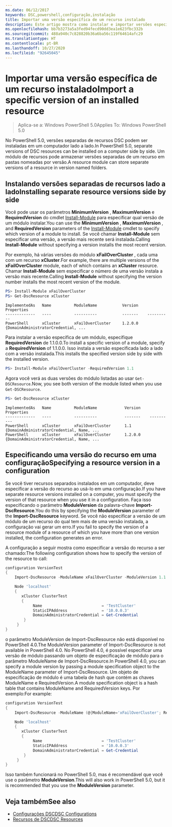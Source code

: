 ```yaml
---
ms.date: 06/12/2017
keywords: DSC,powershell,configuração,instalação
title: Importar uma versão específica de um recurso instalado
description: Este artigo mostra como instalar e importar versões específicas de módulos de recursos em suas configurações.
ms.openlocfilehash: bb7b3273a5a3fed94fecd90dd3ea1e623fbc332b
ms.sourcegitcommit: 488a940c7c828820b36a6ba56c119f64614afc29
ms.translationtype: HT
ms.contentlocale: pt-BR
ms.lasthandoff: 10/27/2020
ms.locfileid: "92645045"
---
```

# <a name="import-a-specific-version-of-an-installed-resource"></a><span data-ttu-id="c9d38-104">Importar uma versão específica de um recurso instalado</span><span class="sxs-lookup"><span data-stu-id="c9d38-104">Import a specific version of an installed resource</span></span>

> <span data-ttu-id="c9d38-105">Aplica-se a: Windows PowerShell 5.0</span><span class="sxs-lookup"><span data-stu-id="c9d38-105">Applies To: Windows PowerShell 5.0</span></span>

<span data-ttu-id="c9d38-106">No PowerShell 5.0, versões separadas de recursos DSC podem ser instaladas em um computador lado a lado.</span><span class="sxs-lookup"><span data-stu-id="c9d38-106">In PowerShell 5.0, separate versions of DSC resources can be installed on a computer side by side.</span></span> <span data-ttu-id="c9d38-107">Um módulo de recursos pode armazenar versões separadas de um recurso em pastas nomeadas por versão.</span><span class="sxs-lookup"><span data-stu-id="c9d38-107">A resource module can store separate versions of a resource in version named folders.</span></span>

## <a name="installing-separate-resource-versions-side-by-side"></a><span data-ttu-id="c9d38-108">Instalando versões separadas de recursos lado a lado</span><span class="sxs-lookup"><span data-stu-id="c9d38-108">Installing separate resource versions side by side</span></span>

<span data-ttu-id="c9d38-109">Você pode usar os parâmetros **MinimumVersion** , **MaximumVersion** e **RequiredVersion** do cmdlet [Install-Module](/powershell/module/PowershellGet/Install-Module) para especificar qual versão de um módulo instalar.</span><span class="sxs-lookup"><span data-stu-id="c9d38-109">You can use the **MinimumVersion** , **MaximumVersion** , and **RequiredVersion** parameters of the [Install-Module](/powershell/module/PowershellGet/Install-Module) cmdlet to specify which version of a module to install.</span></span> <span data-ttu-id="c9d38-110">Se você chamar **Install-Module** sem especificar uma versão, a versão mais recente será instalada.</span><span class="sxs-lookup"><span data-stu-id="c9d38-110">Calling **Install-Module** without specifying a version installs the most recent version.</span></span>

<span data-ttu-id="c9d38-111">Por exemplo, há várias versões do módulo **xFailOverCluster** , cada uma com um recurso **xCluster**.</span><span class="sxs-lookup"><span data-stu-id="c9d38-111">For example, there are multiple versions of the **xFailOverCluster** module, each of which contains an **xCluster** resource.</span></span> <span data-ttu-id="c9d38-112">Chamar **Install-Module** sem especificar o número de uma versão instala a versão mais recente.</span><span class="sxs-lookup"><span data-stu-id="c9d38-112">Calling **Install-Module** without specifying the version number installs the most recent version of the module.</span></span>

```powershell
PS> Install-Module xFailOverCluster
PS> Get-DscResource xCluster
```

```Output
ImplementedAs   Name          ModuleName           Version    Properties
-------------   ----          ----------           -------    ----------
PowerShell      xCluster      xFailOverCluster     1.2.0.0    {DomainAdministratorCredential, ...
```

<span data-ttu-id="c9d38-113">Para instalar a versão específica de um módulo, especifique **RequiredVersion** de 1.1.0.0.</span><span class="sxs-lookup"><span data-stu-id="c9d38-113">To install a specific version of a module, specify a **RequiredVersion** of 1.1.0.0.</span></span> <span data-ttu-id="c9d38-114">Isso instala a versão especificada lado a lado com a versão instalada.</span><span class="sxs-lookup"><span data-stu-id="c9d38-114">This installs the specified version side by side with the installed version.</span></span>

```powershell
PS> Install-Module xFailOverCluster -RequiredVersion 1.1
```

<span data-ttu-id="c9d38-115">Agora você verá as duas versões do módulo listadas ao usar `Get-DSCResource`.</span><span class="sxs-lookup"><span data-stu-id="c9d38-115">Now, you see both version of the module listed when you use `Get-DSCResource`.</span></span>

```powershell
PS> Get-DscResource xCluster
```

```Output
ImplementedAs   Name          ModuleName            Version    Properties
-------------   ----          ----------            -------    ----------
PowerShell      xCluster      xFailOverCluster      1.1        {DomainAdministratorCredential, Name, ...
PowerShell      xCluster      xFailOverCluster      1.2.0.0    {DomainAdministratorCredential, Name, ...
```

## <a name="specifying-a-resource-version-in-a-configuration"></a><span data-ttu-id="c9d38-116">Especificando uma versão do recurso em uma configuração</span><span class="sxs-lookup"><span data-stu-id="c9d38-116">Specifying a resource version in a configuration</span></span>

<span data-ttu-id="c9d38-117">Se você tiver recursos separados instalados em um computador, deve especificar a versão do recurso ao usá-lo em uma configuração.</span><span class="sxs-lookup"><span data-stu-id="c9d38-117">If you have separate resource versions installed on a computer, you must specify the version of that resource when you use it in a configuration.</span></span> <span data-ttu-id="c9d38-118">Faça isso especificando o parâmetro **ModuleVersion** da palavra-chave **Import-DscResource**.</span><span class="sxs-lookup"><span data-stu-id="c9d38-118">You do this by specifying the **ModuleVersion** parameter of the **Import-DscResource** keyword.</span></span> <span data-ttu-id="c9d38-119">Se você não especificar a versão de um módulo de um recurso do qual tem mais de uma versão instalada, a configuração vai gerar um erro.</span><span class="sxs-lookup"><span data-stu-id="c9d38-119">If you fail to specify the version of a resource module of a resource of which you have more than one version installed, the configuration generates an error.</span></span>

<span data-ttu-id="c9d38-120">A configuração a seguir mostra como especificar a versão do recurso a ser chamado:</span><span class="sxs-lookup"><span data-stu-id="c9d38-120">The following configuration shows how to specify the version of the resource to call:</span></span>

```powershell
configuration VersionTest
{
    Import-DscResource -ModuleName xFailOverCluster -ModuleVersion 1.1

    Node 'localhost'
    {
       xCluster ClusterTest
       {
            Name                          = 'TestCluster'
            StaticIPAddress               = '10.0.0.3'
            DomainAdministratorCredential = Get-Credential
        }
     }
}
```

<span data-ttu-id="c9d38-121">o parâmetro ModuleVersion de Import-DscResource não está disponível no PowerShell 4.0.</span><span class="sxs-lookup"><span data-stu-id="c9d38-121">The ModuleVersion parameter of Import-DscResource is not available in PowerShell 4.0.</span></span> <span data-ttu-id="c9d38-122">No PowerShell 4.0, é possível especificar uma versão de módulo passando um objeto de especificação de módulo para o parâmetro ModuleName de Import-DscResource.</span><span class="sxs-lookup"><span data-stu-id="c9d38-122">In PowerShell 4.0, you can specify a module version by passing a module specification object to the ModuleName parameter of Import-DscResource.</span></span> <span data-ttu-id="c9d38-123">Um objeto de especificação de módulo é uma tabela de hash que contém as chaves ModuleName e RequiredVersion.</span><span class="sxs-lookup"><span data-stu-id="c9d38-123">A module specification object is a hash table that contains ModuleName and RequiredVersion keys.</span></span> <span data-ttu-id="c9d38-124">Por exemplo:</span><span class="sxs-lookup"><span data-stu-id="c9d38-124">For example:</span></span>

```powershell
configuration VersionTest
{
    Import-DscResource -ModuleName (@{ModuleName='xFailOverCluster'; RequiredVersion='1.1'} )

    Node 'localhost'
    {
       xCluster ClusterTest
       {
            Name                          = 'TestCluster'
            StaticIPAddress               = '10.0.0.3'
            DomainAdministratorCredential = Get-Credential
        }
     }
}
```

<span data-ttu-id="c9d38-125">Isso também funcionará no PowerShell 5.0, mas é recomendável que você use o parâmetro **ModuleVersion**.</span><span class="sxs-lookup"><span data-stu-id="c9d38-125">This will also work in PowerShell 5.0, but it is recommended that you use the **ModuleVersion** parameter.</span></span>

## <a name="see-also"></a><span data-ttu-id="c9d38-126">Veja também</span><span class="sxs-lookup"><span data-stu-id="c9d38-126">See also</span></span>

- [<span data-ttu-id="c9d38-127">Configurações DSC</span><span class="sxs-lookup"><span data-stu-id="c9d38-127">DSC Configurations</span></span>](configurations.md)
- [<span data-ttu-id="c9d38-128">Recursos de DSC</span><span class="sxs-lookup"><span data-stu-id="c9d38-128">DSC Resources</span></span>](../resources/resources.md)
